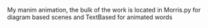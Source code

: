 My manim animation, the bulk of the work is located in Morris.py for diagram based scenes and TextBased for animated words
